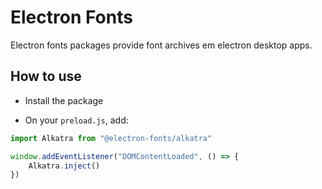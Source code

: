 # Electron Fonts

Electron fonts packages provide font archives em electron desktop apps.

## How to use

* Install the package

* On your `preload.js`, add:

```ts
import Alkatra from "@electron-fonts/alkatra"

window.addEventListener("DOMContentLoaded", () => {
    Alkatra.inject()
})
```